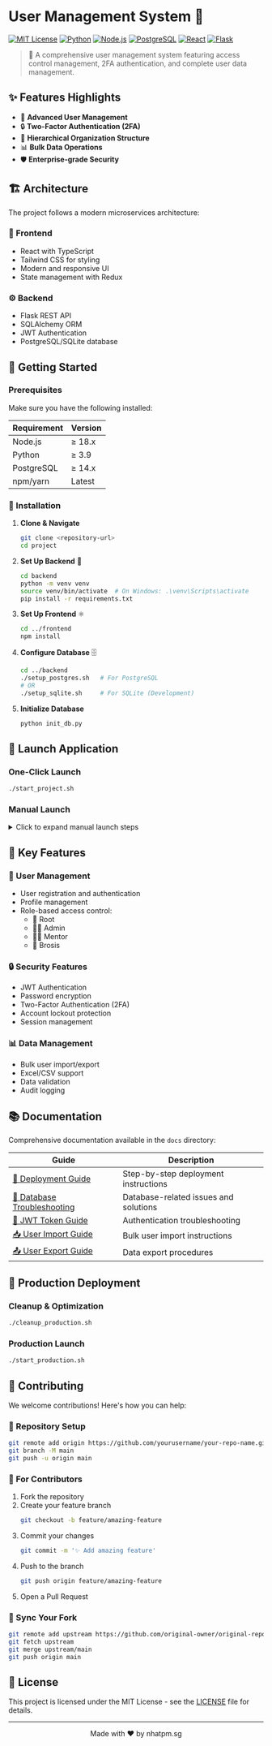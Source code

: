 # User Management System 🚀

[![MIT License](https://img.shields.io/badge/License-MIT-green.svg)](https://choosealicense.com/licenses/mit/)
[![Python](https://img.shields.io/badge/python-v3.9+-blue.svg)](https://www.python.org/)
[![Node.js](https://img.shields.io/badge/node-v18.x-green.svg)](https://nodejs.org/)
[![PostgreSQL](https://img.shields.io/badge/postgresql-v14+-blue.svg)](https://www.postgresql.org/)
[![React](https://img.shields.io/badge/react-TypeScript-blue.svg)](https://reactjs.org/)
[![Flask](https://img.shields.io/badge/flask-latest-lightgrey.svg)](https://flask.palletsprojects.com/)

> 🔐 A comprehensive user management system featuring access control management, 2FA authentication, and complete user data management.



## ✨ Features Highlights

- 👥 **Advanced User Management**
- 🔒 **Two-Factor Authentication (2FA)**
- 🏢 **Hierarchical Organization Structure**
- 📊 **Bulk Data Operations**
- 🛡️ **Enterprise-grade Security**

## 🏗️ Architecture

The project follows a modern microservices architecture:

### 🎨 Frontend
- React with TypeScript
- Tailwind CSS for styling
- Modern and responsive UI
- State management with Redux

### ⚙️ Backend
- Flask REST API
- SQLAlchemy ORM
- JWT Authentication
- PostgreSQL/SQLite database

## 🚀 Getting Started

### Prerequisites

Make sure you have the following installed:

| Requirement | Version |
|------------|---------|
| Node.js    | ≥ 18.x  |
| Python     | ≥ 3.9   |
| PostgreSQL | ≥ 14.x  |
| npm/yarn   | Latest  |

### 🔧 Installation

1. **Clone & Navigate**
   ```bash
   git clone <repository-url>
   cd project
   ```

2. **Set Up Backend** 🐍
   ```bash
   cd backend
   python -m venv venv
   source venv/bin/activate  # On Windows: .\venv\Scripts\activate
   pip install -r requirements.txt
   ```

3. **Set Up Frontend** ⚛️
   ```bash
   cd ../frontend
   npm install
   ```

4. **Configure Database** 🗄️
   ```bash
   cd ../backend
   ./setup_postgres.sh   # For PostgreSQL
   # OR
   ./setup_sqlite.sh     # For SQLite (Development)
   ```

5. **Initialize Database** 
   ```bash
   python init_db.py
   ```

## 🚀 Launch Application

### One-Click Launch
```bash
./start_project.sh
```

### Manual Launch

<details>
<summary>Click to expand manual launch steps</summary>

1. **Start Backend**
   ```bash
   cd backend
   source venv/bin/activate
   python run.py
   ```

2. **Start Frontend**
   ```bash
   cd frontend
   npm start
   ```
</details>

## 🔑 Key Features

### 👥 User Management
- User registration and authentication
- Profile management
- Role-based access control:
  - 👑 Root
  - 👨‍💼 Admin
  - 👨‍🏫 Mentor
  - 👥 Brosis

### 🔒 Security Features
- JWT Authentication
- Password encryption
- Two-Factor Authentication (2FA)
- Account lockout protection
- Session management

### 📊 Data Management
- Bulk user import/export
- Excel/CSV support
- Data validation
- Audit logging

## 📚 Documentation

Comprehensive documentation available in the `docs` directory:

| Guide | Description |
|-------|-------------|
| [📘 Deployment Guide](docs/guides/DEPLOYMENT_GUIDE.md) | Step-by-step deployment instructions |
| [🔧 Database Troubleshooting](docs/troubleshooting/DATABASE_TROUBLESHOOTING.md) | Database-related issues and solutions |
| [🔑 JWT Token Guide](docs/troubleshooting/JWT_TOKEN_TROUBLESHOOTING.md) | Authentication troubleshooting |
| [📥 User Import Guide](docs/USER_IMPORT_GUIDE.md) | Bulk user import instructions |
| [📤 User Export Guide](docs/guides/USER_EXPORT_GUIDE.md) | Data export procedures |

## 🚀 Production Deployment

### Cleanup & Optimization
```bash
./cleanup_production.sh
```

### Production Launch
```bash
./start_production.sh
```

## 👥 Contributing

We welcome contributions! Here's how you can help:

### 🔄 Repository Setup
```bash
git remote add origin https://github.com/yourusername/your-repo-name.git
git branch -M main
git push -u origin main
```

### 🌟 For Contributors
1. Fork the repository
2. Create your feature branch
   ```bash
   git checkout -b feature/amazing-feature
   ```
3. Commit your changes
   ```bash
   git commit -m '✨ Add amazing feature'
   ```
4. Push to the branch
   ```bash
   git push origin feature/amazing-feature
   ```
5. Open a Pull Request

### 🔄 Sync Your Fork
```bash
git remote add upstream https://github.com/original-owner/original-repo.git
git fetch upstream
git merge upstream/main
git push origin main
```

## 📝 License

This project is licensed under the MIT License - see the [LICENSE](LICENSE) file for details.

---

<div align="center">

Made with ❤️ by nhatpm.sg


</div>
